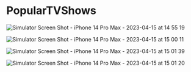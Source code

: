 # PopularTVShows

![Simulator Screen Shot - iPhone 14 Pro Max - 2023-04-15 at 14 55 19](https://user-images.githubusercontent.com/110698093/232219313-8d64d446-9c2d-482a-86a6-0dc294146bc6.png)

![Simulator Screen Shot - iPhone 14 Pro Max - 2023-04-15 at 15 00 11](https://user-images.githubusercontent.com/110698093/232219933-1d55e51d-184c-4b5c-aa3c-e21fcc21fb46.png)

![Simulator Screen Shot - iPhone 14 Pro Max - 2023-04-15 at 15 01 39](https://user-images.githubusercontent.com/110698093/232219967-7f17f0a8-d5ab-4238-9ed5-08b3cd249ab1.png)

![Simulator Screen Shot - iPhone 14 Pro Max - 2023-04-15 at 15 01 20](https://user-images.githubusercontent.com/110698093/232219994-311a2e5a-a7ad-42bf-9109-ab5f936a6f49.png)
